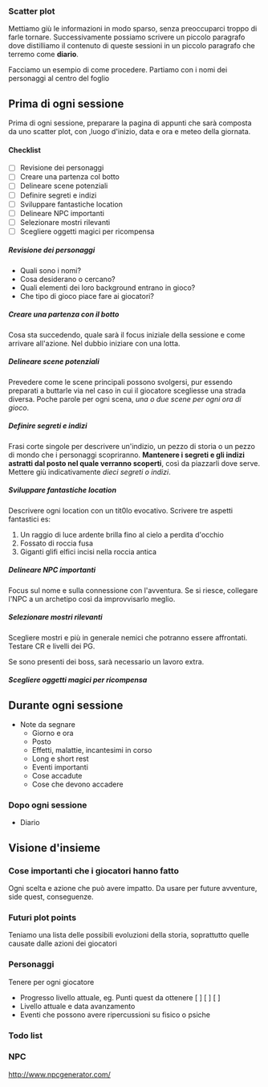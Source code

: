 ### Scatter plot

Mettiamo giù le informazioni in modo sparso, senza preoccuparci troppo di farle tornare. Successivamente possiamo scrivere un piccolo paragrafo dove distilliamo il contenuto di queste sessioni in un piccolo paragrafo che terremo come **diario**.  

Facciamo un esempio di come procedere. Partiamo con i nomi dei personaggi al centro del foglio



## Prima di ogni sessione

Prima di ogni sessione, preparare la pagina di appunti che sarà composta da uno scatter plot, con ,luogo d'inizio, data e ora e meteo della giornata.

#### Checklist

- [ ] Revisione dei personaggi
- [ ] Creare una partenza col botto
- [ ] Delineare scene potenziali
- [ ] Definire segreti e indizi
- [ ] Sviluppare fantastiche location
- [ ] Delineare NPC importanti
- [ ] Selezionare mostri rilevanti
- [ ] Scegliere oggetti magici per ricompensa

##### Revisione dei personaggi

- Quali sono i nomi?
- Cosa desiderano o cercano?
- Quali elementi dei loro background entrano in gioco?
- Che tipo di gioco piace fare ai giocatori?

##### Creare una partenza con il botto

Cosa sta succedendo, quale sarà il focus iniziale della sessione e come arrivare all'azione. Nel dubbio iniziare con una lotta.

##### Delineare scene potenziali

Prevedere come le scene principali possono svolgersi, pur essendo preparati a buttarle via nel caso in cui il giocatore scegliesse una strada diversa. Poche parole per ogni scena, *una o due scene per ogni ora di gioco*.

##### Definire segreti e indizi

Frasi corte singole per descrivere un'indizio, un pezzo di storia o un pezzo di mondo che i personaggi scopriranno. **Mantenere i segreti e gli indizi astratti dal posto nel quale verranno scoperti**, così da piazzarli dove serve. Mettere giù indicativamente *dieci segreti o indizi*.

##### Sviluppare fantastiche location

Descrivere ogni location con un tit0lo evocativo. Scrivere tre aspetti fantastici es:

1. Un raggio di luce ardente brilla fino al cielo a perdita d'occhio
2. Fossato di roccia fusa
3. Giganti glifi elfici incisi nella roccia antica

##### Delineare NPC importanti

Focus sul nome e sulla connessione con l'avventura. Se si riesce, collegare l'NPC a un archetipo così da improvvisarlo meglio.

##### Selezionare mostri rilevanti

Scegliere mostri e più in generale nemici che potranno essere affrontati. Testare CR e livelli dei PG.

Se sono presenti dei boss, sarà necessario un lavoro extra.

##### Scegliere oggetti magici per ricompensa


## Durante ogni sessione

- Note da segnare
  - Giorno e ora
  - Posto
  - Effetti, malattie, incantesimi in corso
  - Long e short rest
  - Eventi importanti
  - Cose accadute
  - Cose che devono accadere

 

### Dopo ogni sessione

- Diario



## Visione d'insieme

### Cose importanti che i giocatori hanno fatto

Ogni scelta e azione che può avere impatto. Da usare per future avventure, side quest, conseguenze. 

### Futuri plot points

Teniamo una lista delle possibili evoluzioni della storia, soprattutto quelle causate dalle azioni dei giocatori

### Personaggi

Tenere per ogni giocatore

- Progresso livello attuale, eg. Punti quest da ottenere [ ] [ ] [ ]
- Livello attuale e data avanzamento
- Eventi che possono avere ripercussioni su fisico o psiche

### Todo list

### NPC

http://www.npcgenerator.com/